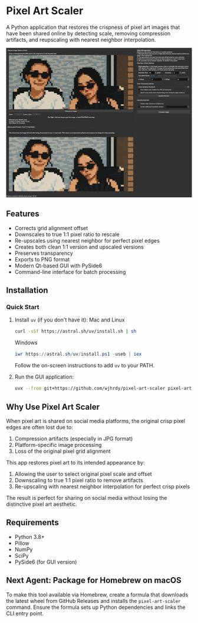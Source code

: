 # Pixel Art Scaler

A Python application that restores the crispness of pixel art images that have been shared online by detecting scale, removing compression artifacts, and reupscaling with nearest neighbor interpolation.

![example image of the app](example.png)

## Features

- Corrects grid alignment offset
- Downscales to true 1:1 pixel ratio to rescale
- Re-upscales using nearest neighbor for perfect pixel edges
- Creates both clean 1:1 version and upscaled versions
- Preserves transparency
- Exports to PNG format
- Modern Qt-based GUI with PySide6
- Command-line interface for batch processing

## Installation

### Quick Start

1. Install `uv` (if you don't have it):
   Mac and Linux
   ```bash
   curl -sSf https://astral.sh/uv/install.sh | sh
   ```
   Windows
   ```powershell
   iwr https://astral.sh/uv/install.ps1 -useb | iex
   ```
   Follow the on-screen instructions to add `uv` to your PATH.

2. Run the GUI application:
   ```bash
   uvx --from git+https://github.com/wjhrdy/pixel-art-scaler pixel-art-scaler
   ```

## Why Use Pixel Art Scaler

When pixel art is shared on social media platforms, the original crisp pixel edges are often lost due to:
1. Compression artifacts (especially in JPG format)
2. Platform-specific image processing
3. Loss of the original pixel grid alignment

This app restores pixel art to its intended appearance by:
1. Allowing the user to select original pixel scale and offset
2. Downscaling to true 1:1 pixel ratio to remove artifacts
3. Re-upscaling with nearest neighbor interpolation for perfect crisp pixels

The result is perfect for sharing on social media without losing the distinctive pixel art aesthetic.

## Requirements

- Python 3.8+
- Pillow
- NumPy
- SciPy
- PySide6 (for GUI version)

## Next Agent: Package for Homebrew on macOS

To make this tool available via Homebrew, create a formula that downloads the
latest wheel from GitHub Releases and installs the `pixel-art-scaler` command.
Ensure the formula sets up Python dependencies and links the CLI entry point.
